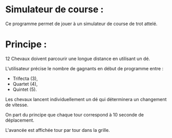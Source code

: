 # Simulateur de course :
Ce programme permet de jouer à un simulateur de course de trot attelé.

# Principe :
12 Chevaux doivent parcourir une longue distance en utilisant un dé.

L'utilisateur précise le nombre de gagnants en début de programme entre :

- Trifecta (3),
- Quartet (4),
- Quintet (5).

Les chevaux lancent individuellement un dé qui déterminera un changement de vitesse.

On part du principe que chaque tour correspond à 10 seconde de déplacement.

L'avancée est affichée tour par tour dans la grille.
